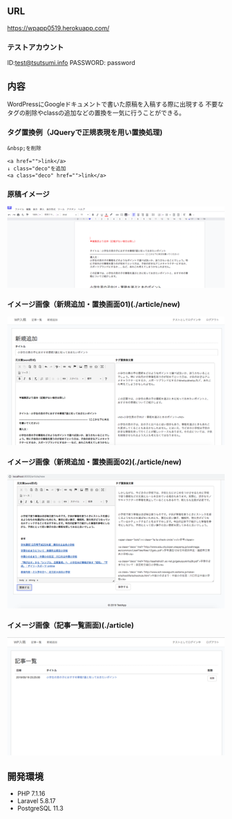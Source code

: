 ## URL
https://wpapp0519.herokuapp.com/

### テストアカウント
ID:test@tsutsumi.info
PASSWORD: password

## 内容
WordPressにGoogleドキュメントで書いた原稿を入稿する際に出現する
不要なタグの削除やclassの追加などの置換を一気に行うことができる。

### タグ置換例（JQueryで正規表現を用い置換処理)
```
&nbsp;を削除
```

```
<a href="">link</a>
↓ class="deco"を追加
<a class="deco" href="">link</a>
```

### 原稿イメージ
![イメージ画像](img05.png)

### イメージ画像（新規追加・置換画面01)(./article/new)
![イメージ画像](img02.png)

### イメージ画像（新規追加・置換画面02)(./article/new)
![イメージ画像](img01.png)

### イメージ画像（記事一覧画面)(./article)
![イメージ画像](img03.png)

## 開発環境
- PHP 7.1.16
- Laravel 5.8.17
- PostgreSQL  11.3
